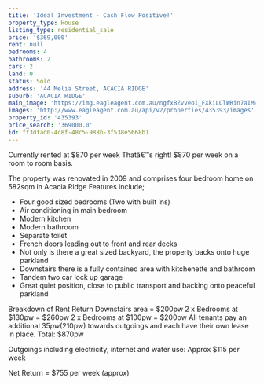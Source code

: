 ```yaml
---
title: 'Ideal Investment - Cash Flow Positive!'
property_type: House
listing_type: residential_sale
price: '$369,000'
rent: null
bedrooms: 4
bathrooms: 2
cars: 2
land: 0
status: Sold
address: '44 Melia Street, ACACIA RIDGE'
suburb: 'ACACIA RIDGE'
main_image: 'https://img.eagleagent.com.au/ngfxBZvveoi_FXkiLQlWRin7aIM=/1280x854/smart/https://s3-us-west-2.amazonaws.com/eagleagent-orig/images/6824091/115510415-image-M.jpg'
images: 'http://www.eagleagent.com.au/api/v2/properties/435393/images'
property_id: '435393'
price_search: '369000.0'
id: ff3dfad0-4c8f-48c5-988b-3f538e5668b1
---
```

Currently rented at $870 per week
Thatâ€™s right! $870 per week on a room to room basis.

The property was renovated in 2009 and comprises four bedroom home on 582sqm in Acacia Ridge
Features include;
* Four good sized bedrooms (Two with built ins)
* Air conditioning in main bedroom
* Modern kitchen
* Modern bathroom
* Separate toilet
* French doors leading out to front and rear decks
* Not only is there a great sized backyard, the property backs onto huge parkland
* Downstairs there is a fully contained area with kitchenette and bathroom
* Tandem two car lock up garage
* Great quiet position, close to public transport and backing onto peaceful parkland

Breakdown of Rent Return
Downstairs area = $200pw
2 x Bedrooms at $130pw = $260pw
2 x Bedrooms at $100pw = $200pw
All tenants pay an additional $35pw ($210pw) towards outgoings and each have their own lease in place.
Total: $870pw

Outgoings including electricity, internet and water use: Approx $115 per week

Net Return = $755 per week (approx)